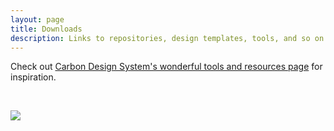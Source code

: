 ```yaml
---
layout: page
title: Downloads
description: Links to repositories, design templates, tools, and so on. Test
---
```


Check out [Carbon Design System's wonderful tools and resources page](http://carbondesignsystem.com/resources) for inspiration.

&nbsp;

![](/mpsv-design-system/uploads/neznamy-autor-obrazky-s-citaty-v-zivote-never-tomu-kdo-te-klame-ale-nezklam-toh.jpg)